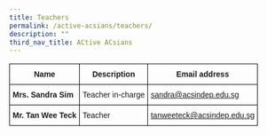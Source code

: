 ```yaml
---
title: Teachers
permalink: /active-acsians/teachers/
description: ""
third_nav_title: ACtive ACsians
---
```

<style type="text/css">
.tg  {border-collapse:collapse;border-spacing:0;}
.tg td{border-color:black;border-style:solid;border-width:1px;font-family:Arial, sans-serif;font-size:14px;
  overflow:hidden;padding:10px 5px;word-break:normal;}
.tg th{border-color:black;border-style:solid;border-width:1px;font-family:Arial, sans-serif;font-size:14px;
  font-weight:normal;overflow:hidden;padding:10px 5px;word-break:normal;}
.tg .tg-cly1{text-align:left;vertical-align:middle}
.tg .tg-1wig{font-weight:bold;text-align:left;vertical-align:top}
.tg .tg-vy94{color:#00E;text-align:left;vertical-align:top}
.tg .tg-wa1i{font-weight:bold;text-align:center;vertical-align:middle}
.tg .tg-yla0{font-weight:bold;text-align:left;vertical-align:middle}
</style>
<table class="tg">
<thead>
  <tr>
    <th class="tg-wa1i">Name</th>
    <th class="tg-wa1i">Description</th>
    <th class="tg-wa1i">Email address</th>
  </tr>
</thead>
<tbody>
  <tr>
    <td class="tg-yla0">Mrs. Sandra Sim</td>
    <td class="tg-cly1">Teacher in-charge</td>
    <td class="tg-vy94"><a href="mailto:sandra@acsindep.edu.sg"><span style="text-decoration:none;background-color:transparent">sandra@acsindep.edu.sg</span></a></td>
  </tr>
  <tr>
    <td class="tg-1wig">Mr. Tan Wee Teck</td>
    <td class="tg-cly1">Teacher</td>
    <td class="tg-vy94"><a href="mailto:tanweeteck@acsindep.edu.sg"><span style="text-decoration:none;background-color:transparent">tanweeteck@acsindep.edu.sg</span></a></td>
  </tr>
</tbody>
</table>